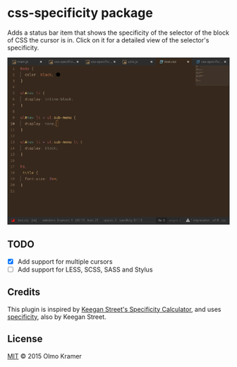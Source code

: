 # css-specificity package

Adds a status bar item that shows the specificity of the selector of the block of CSS the cursor is in. Click on it for a detailed view of the selector's specificity.

![Screencast](https://raw.githubusercontent.com/olmokramer/atom-css-specificity/master/screencast.gif)

## TODO

* [x] Add support for multiple cursors
* [ ] Add support for LESS, SCSS, SASS and Stylus

## Credits

This plugin is inspired by [Keegan Street's Specificity Calculator](http://specificity.keegan.st/), and uses [specificity](https://npmjs.org/package/specificity), also by Keegan Street.

## License

[MIT](README.md) &copy; 2015 Olmo Kramer
